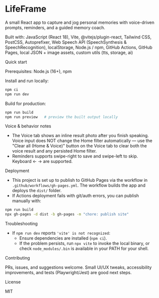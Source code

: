 # LifeFrame

A small React app to capture and jog personal memories with voice-driven prompts, reminders, and a guided memory coach.

Built with: JavaScript (React 18), Vite, @vitejs/plugin-react, Tailwind CSS, PostCSS, Autoprefixer, Web Speech API (SpeechSynthesis & SpeechRecognition), localStorage, Node.js / npm, GitHub Actions, GitHub Pages, local JSON + image assets, custom utils (tts, storage, ai)

Quick start

Prerequisites: Node.js (16+), npm

Install and run locally:

```bash
npm ci
npm run dev
```

Build for production:

```bash
npm run build
npm run preview   # preview the built output locally
```

Voice & behavior notes

- The Voice tab shows an inline result photo after you finish speaking. Voice input does NOT change the Home filter automatically — use the "Clear all (Home & Voice)" button on the Voice tab to clear both the voice result and any persisted Home filter.
- Reminders supports swipe-right to save and swipe-left to skip. Keyboard ← → are supported.

Deployment

- This project is set up to publish to GitHub Pages via the workflow in `.github/workflows/gh-pages.yml`. The workflow builds the app and deploys the `dist/` folder.
- If Actions deployment fails with git/auth errors, you can publish manually with:

```bash
npm run build
npx gh-pages -d dist -b gh-pages -m "chore: publish site"
```

Troubleshooting

- If `npm run dev` reports `'vite' is not recognized`:
	- Ensure dependencies are installed (`npm ci`).
	- If the problem persists, run `npx vite` to invoke the local binary, or check `node_modules/.bin` is available in your PATH for your shell.

Contributing

PRs, issues, and suggestions welcome. Small UI/UX tweaks, accessibility improvements, and tests (Playwright/Jest) are good next steps.

License

MIT
